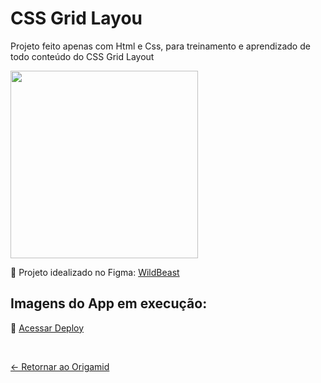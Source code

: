 # CSS Grid Layou 

Projeto feito apenas com Html e Css, para treinamento e aprendizado de todo conteúdo do CSS Grid Layout

<p float="left">
 <img src="https://i.imgur.com/n8NVvnN.png" width="300" />
</p>

📌 Projeto idealizado no Figma: [WildBeast](https://imgur.com/n8NVvnN) 

## Imagens do App em execução:

📌 [Acessar Deploy]()

 <br>
 
[<- Retornar ao Origamid](https://github.com/GilvanPOliveira/Origamid)
